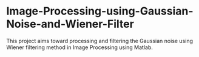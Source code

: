 # Image-Processing-using-Gaussian-Noise-and-Wiener-Filter
This project aims toward processing and filtering the Gaussian noise using Wiener filtering method in Image Processing using Matlab.
